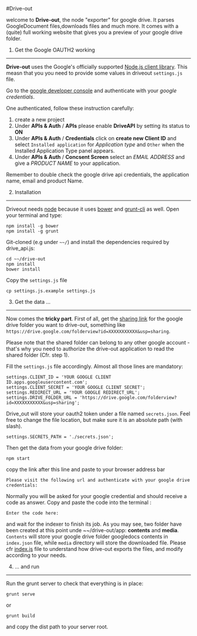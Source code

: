 #Drive-out

welcome to __Drive-out__, the node "exporter" for google drive. It parses GoogleDocument files,downloads files and much more. It comes with a (quite) full working website that gives you a preview of your google drive folder.



1. Get the Google OAUTH2 working
---
__Drive-out__ uses the Google's officially supported [Node.js client library](https://github.com/google/google-api-nodejs-client/). This measn that you you need to provide some values in driveout `settings.js` file.

Go to the [google developer console](https://console.developers.google.com) and authenticate with your _google credentials_.

One authenticated, follow these instruction carefully:

1. create a new project
2. Under __APIs & Auth__ / __APIs__ please enable __DriveAPI__ by setting its status to __ON__
3. Under __APIs & Auth__ / __Credentials__ click on __create new Client ID__ and select  `Installed application` for _Application type_ and `Other` when the Installed Application Type panel appears.
4. Under __APIs & Auth__ / __Concsent Screen__ select an _EMAIL ADDRESS_ and give a _PRODUCT NAME_ to your application.

Remember to double check the google drive api credentials, the application name, email and product Name.



2. Installation
---
Driveout needs [node](http://nodejs.org/) because it uses [bower](http://bower.io/#install-bower) and [grunt-cli](http://gruntjs.com/getting-started) as well. Open your terminal and type:
	
	npm install -g bower
	npm install -g grunt
	
Git-cloned (e.g under `~~/`) and install the dependencies required by drive_api.js:

	cd ~~/drive-out
	npm install
	bower install
	
	

Copy the `settings.js` file

	cp settings.js.example settings.js



3. Get the data ...
---

Now comes the __tricky part__.
First of all, get the [sharing link](https://support.google.com/drive/answer/2494822?hl=en) for the google drive folder you want to drive-out, something like `https://drive.google.com/folderview?id=XXXXXXXXXXX&usp=sharing`.

Please note that the shared folder can belong to any other google account - that's why you need to authorize the drive-out application to read the shared folder (Cfr. step 1).

Fill the `settings.js` file accordingly. Almost all those lines are mandatory:

	settings.CLIENT_ID = 'YOUR GOOGLE CLIENT ID.apps.googleusercontent.com';
	settings.CLIENT_SECRET = 'YOUR GOOGLE CLIENT SECRET';
	settings.REDIRECT_URL = 'YOUR GOOGLE REDIRECT_URL';
	settings.DRIVE_FOLDER_URL = 'https://drive.google.com/folderview?id=XXXXXXXXXXX&usp=sharing';

Drive_out will store your oauth2 token under a file named `secrets.json`. Feel free to change the file location, but make sure it is an absolute path (with slash).

	settings.SECRETS_PATH = './secrets.json';

Then get the data from your google drive folder:

	npm start

copy the link after this line and paste to your browser address bar

	Please visit the following url and authenticate with your google drive credentials: 

Normally you will be asked for your google credential and should receive a code as answer. Copy and paste the code into the terminal :

	Enter the code here:

and wait for the indexer to finish its job.
As you may see, two folder have been created at this point unde ~~/drive-out/app: __contents__ and __media__.
`Contents` will store your google drive folder googledocs contents in `index.json` file, while `media` directory will store the downloaded file. Please cfr [index.js](https://github.com/medialab/drive-out/blob/master/index.js) file to understand how drive-out exports the files, and modify according to your needs.


4. ... and run
---
Run the grunt server to check that everything is in place:
	
	grunt serve

or 
	
	grunt build

and copy the dist path to your server root.

	
	